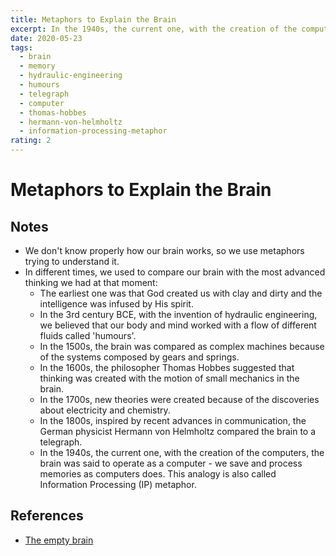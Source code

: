 ```yaml
---
title: Metaphors to Explain the Brain
excerpt: In the 1940s, the current one, with the creation of the computers, the brain was said to operate as a computer - we save and process memories as computers does. This analogy is also called Information Processing (IP) metaphor.
date: 2020-05-23
tags:
  - brain
  - memory
  - hydraulic-engineering
  - humours
  - telegraph
  - computer
  - thomas-hobbes
  - hermann-von-helmholtz
  - information-processing-metaphor
rating: 2
---
```


# Metaphors to Explain the Brain

## Notes

- We don't know properly how our brain works, so we use metaphors trying to understand it.
- In different times, we used to compare our brain with the most advanced thinking we had at that moment:
  - The earliest one was that God created us with clay and dirty and the intelligence was infused by His spirit.
  - In the 3rd century BCE, with the invention of hydraulic engineering, we believed that our body and mind worked with a flow of different fluids called 'humours'.
  - In the 1500s, the brain was compared as complex machines because of the systems composed by gears and springs.
  - In the 1600s, the philosopher Thomas Hobbes suggested that thinking was created with the motion of small mechanics in the brain.
  - In the 1700s, new theories were created because of the discoveries about electricity and chemistry.
  - In the 1800s, inspired by recent advances in communication, the German physicist Hermann von Helmholtz compared the brain to a telegraph.
  - In the 1940s, the current one, with the creation of the computers, the brain was said to operate as a computer - we save and process memories as computers does. This analogy is also called Information Processing (IP) metaphor.

## References

- [The empty brain](https://app.getpocket.com/read/1291907579)
